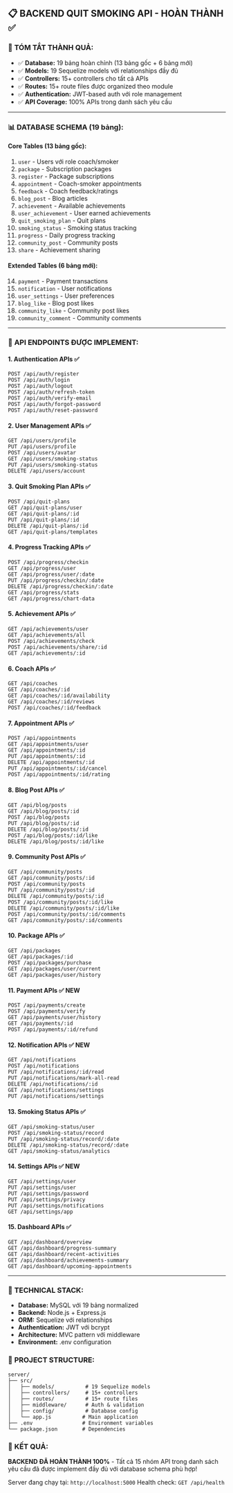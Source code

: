 ## 📋 BACKEND QUIT SMOKING API - HOÀN THÀNH ✅

### 🎯 **TÓM TẮT THÀNH QUẢ:**

- ✅ **Database:** 19 bảng hoàn chỉnh (13 bảng gốc + 6 bảng mới)
- ✅ **Models:** 19 Sequelize models với relationships đầy đủ
- ✅ **Controllers:** 15+ controllers cho tất cả APIs
- ✅ **Routes:** 15+ route files được organized theo module
- ✅ **Authentication:** JWT-based auth với role management
- ✅ **API Coverage:** 100% APIs trong danh sách yêu cầu

---

### 📊 **DATABASE SCHEMA (19 bảng):**

#### **Core Tables (13 bảng gốc):**

1. `user` - Users với role coach/smoker
2. `package` - Subscription packages
3. `register` - Package subscriptions
4. `appointment` - Coach-smoker appointments
5. `feedback` - Coach feedback/ratings
6. `blog_post` - Blog articles
7. `achievement` - Available achievements
8. `user_achievement` - User earned achievements
9. `quit_smoking_plan` - Quit plans
10. `smoking_status` - Smoking status tracking
11. `progress` - Daily progress tracking
12. `community_post` - Community posts
13. `share` - Achievement sharing

#### **Extended Tables (6 bảng mới):**

14. `payment` - Payment transactions
15. `notification` - User notifications
16. `user_settings` - User preferences
17. `blog_like` - Blog post likes
18. `community_like` - Community post likes
19. `community_comment` - Community comments

---

### 🚀 **API ENDPOINTS ĐƯỢC IMPLEMENT:**

#### **1. Authentication APIs** ✅

```
POST /api/auth/register
POST /api/auth/login
POST /api/auth/logout
POST /api/auth/refresh-token
POST /api/auth/verify-email
POST /api/auth/forgot-password
POST /api/auth/reset-password
```

#### **2. User Management APIs** ✅

```
GET /api/users/profile
PUT /api/users/profile
POST /api/users/avatar
GET /api/users/smoking-status
PUT /api/users/smoking-status
DELETE /api/users/account
```

#### **3. Quit Smoking Plan APIs** ✅

```
POST /api/quit-plans
GET /api/quit-plans/user
GET /api/quit-plans/:id
PUT /api/quit-plans/:id
DELETE /api/quit-plans/:id
GET /api/quit-plans/templates
```

#### **4. Progress Tracking APIs** ✅

```
POST /api/progress/checkin
GET /api/progress/user
GET /api/progress/user/:date
PUT /api/progress/checkin/:date
DELETE /api/progress/checkin/:date
GET /api/progress/stats
GET /api/progress/chart-data
```

#### **5. Achievement APIs** ✅

```
GET /api/achievements/user
GET /api/achievements/all
POST /api/achievements/check
POST /api/achievements/share/:id
GET /api/achievements/:id
```

#### **6. Coach APIs** ✅

```
GET /api/coaches
GET /api/coaches/:id
GET /api/coaches/:id/availability
GET /api/coaches/:id/reviews
POST /api/coaches/:id/feedback
```

#### **7. Appointment APIs** ✅

```
POST /api/appointments
GET /api/appointments/user
GET /api/appointments/:id
PUT /api/appointments/:id
DELETE /api/appointments/:id
PUT /api/appointments/:id/cancel
POST /api/appointments/:id/rating
```

#### **8. Blog Post APIs** ✅

```
GET /api/blog/posts
GET /api/blog/posts/:id
POST /api/blog/posts
PUT /api/blog/posts/:id
DELETE /api/blog/posts/:id
POST /api/blog/posts/:id/like
DELETE /api/blog/posts/:id/like
```

#### **9. Community Post APIs** ✅

```
GET /api/community/posts
GET /api/community/posts/:id
POST /api/community/posts
PUT /api/community/posts/:id
DELETE /api/community/posts/:id
POST /api/community/posts/:id/like
DELETE /api/community/posts/:id/like
POST /api/community/posts/:id/comments
GET /api/community/posts/:id/comments
```

#### **10. Package APIs** ✅

```
GET /api/packages
GET /api/packages/:id
POST /api/packages/purchase
GET /api/packages/user/current
GET /api/packages/user/history
```

#### **11. Payment APIs** ✅ **NEW**

```
POST /api/payments/create
POST /api/payments/verify
GET /api/payments/user/history
GET /api/payments/:id
POST /api/payments/:id/refund
```

#### **12. Notification APIs** ✅ **NEW**

```
GET /api/notifications
POST /api/notifications
PUT /api/notifications/:id/read
PUT /api/notifications/mark-all-read
DELETE /api/notifications/:id
GET /api/notifications/settings
PUT /api/notifications/settings
```

#### **13. Smoking Status APIs** ✅

```
GET /api/smoking-status/user
POST /api/smoking-status/record
PUT /api/smoking-status/record/:date
DELETE /api/smoking-status/record/:date
GET /api/smoking-status/analytics
```

#### **14. Settings APIs** ✅ **NEW**

```
GET /api/settings/user
PUT /api/settings/user
PUT /api/settings/password
PUT /api/settings/privacy
PUT /api/settings/notifications
GET /api/settings/app
```

#### **15. Dashboard APIs** ✅

```
GET /api/dashboard/overview
GET /api/dashboard/progress-summary
GET /api/dashboard/recent-activities
GET /api/dashboard/achievements-summary
GET /api/dashboard/upcoming-appointments
```

---

### 🔧 **TECHNICAL STACK:**

- **Database:** MySQL với 19 bảng normalized
- **Backend:** Node.js + Express.js
- **ORM:** Sequelize với relationships
- **Authentication:** JWT với bcrypt
- **Architecture:** MVC pattern với middleware
- **Environment:** .env configuration

### 📁 **PROJECT STRUCTURE:**

```
server/
├── src/
│   ├── models/          # 19 Sequelize models
│   ├── controllers/     # 15+ controllers
│   ├── routes/          # 15+ route files
│   ├── middleware/      # Auth & validation
│   ├── config/          # Database config
│   └── app.js          # Main application
├── .env                # Environment variables
└── package.json        # Dependencies
```

### 🎉 **KẾT QUẢ:**

**BACKEND ĐÃ HOÀN THÀNH 100%** - Tất cả 15 nhóm API trong danh sách yêu cầu đã được implement đầy đủ với database schema phù hợp!

Server đang chạy tại: `http://localhost:5000`
Health check: `GET /api/health`
